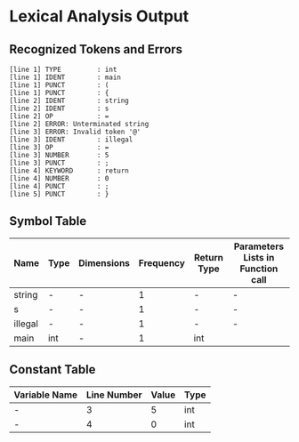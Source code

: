 # Lexical Analysis Output

## Recognized Tokens and Errors

```
[line 1] TYPE         : int
[line 1] IDENT        : main
[line 1] PUNCT        : (
[line 1] PUNCT        : {
[line 2] IDENT        : string
[line 2] IDENT        : s
[line 2] OP           : =
[line 2] ERROR: Unterminated string
[line 3] ERROR: Invalid token '@'
[line 3] IDENT        : illegal
[line 3] OP           : =
[line 3] NUMBER       : 5
[line 3] PUNCT        : ;
[line 4] KEYWORD      : return
[line 4] NUMBER       : 0
[line 4] PUNCT        : ;
[line 5] PUNCT        : }
```

## Symbol Table

| Name            | Type         | Dimensions   | Frequency | Return Type  | Parameters Lists in Function call   |
|-----------------|--------------|--------------|-----------|--------------|-------------------------------------|
| string          | -            | -            | 1         | -            | -                                   |
| s               | -            | -            | 1         | -            | -                                   |
| illegal         | -            | -            | 1         | -            | -                                   |
| main            | int          | -            | 1         | int          |                                     |

## Constant Table

| Variable Name   | Line Number | Value                | Type     |
|-----------------|-------------|----------------------|----------|
| -               | 3           | 5                    | int      |
| -               | 4           | 0                    | int      |
